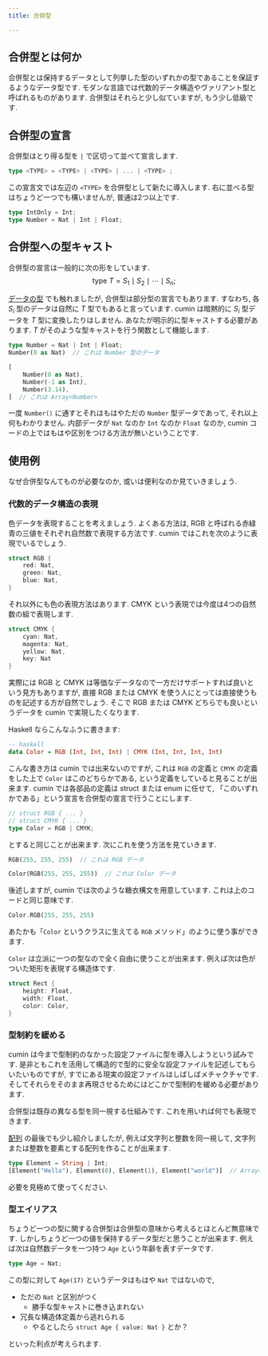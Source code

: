 ```yaml
---
title: 合併型

---
```


## 合併型とは何か

合併型とは保持するデータとして列挙した型のいずれかの型であることを保証するようなデータ型です.  モダンな言語では代数的データ構造やヴァリアント型と呼ばれるものがあります.  合併型はそれらと少し似ていますが, もう少し低級です.

## 合併型の宣言

合併型はとり得る型を `|` で区切って並べて宣言します.

```rust
type <TYPE> = <TYPE> | <TYPE> | ... | <TYPE> ;
```

この宣言文では左辺の `<TYPE>` を合併型として新たに導入します.  右に並べる型はちょうど一つでも構いませんが, 普通は2つ以上です.

```rust
type IntOnly = Int;
type Number = Nat | Int | Float;
```

## 合併型への型キャスト

合併型の宣言は一般的に次の形をしています.
$$\mathrm{type} ~ T = S_1 \mid S_2 \mid \cdots \mid S_n ;$$

[データの型](types#部分型%2C-型キャストシステム) でも触れましたが, 合併型は部分型の宣言でもあります.  すなわち, 各 $S_i$ 型のデータは自然に $T$ 型でもあると言っています.  cumin は暗黙的に $S_i$ 型データを $T$ 型に変換したりはしません.  あなたが明示的に型キャストする必要があります.  $T$ がそのような型キャストを行う関数として機能します.

```rust
type Number = Nat | Int | Float;
Number(0 as Nat)  // これは Number 型のデータ

[
    Number(0 as Nat),
    Number(-1 as Int),
    Number(3.14),
]  // これは Array<Number>
```

一度 `Number()` に通すとそれはもはやただの `Number` 型データであって, それ以上何もわかりません.  内部データが `Nat` なのか `Int` なのか `Float` なのか, cumin コードの上ではもはや区別をつける方法が無いということです.

## 使用例

なぜ合併型なんてものが必要なのか, 或いは便利なのか見ていきましょう.

### 代数的データ構造の表現

色データを表現することを考えましょう.  よくある方法は, RGB と呼ばれる赤緑青の三値をそれぞれ自然数で表現する方法です.  cumin ではこれを次のように表現でいるでしょう.

```rust
struct RGB {
    red: Nat,
    green: Nat,
    blue: Nat,
}
```

それ以外にも色の表現方法はあります.  CMYK という表現では今度は4つの自然数の組で表現します.

```rust
struct CMYK {
    cyan: Nat,
    magenta: Nat,
    yellow: Nat,
    key: Nat
}
```

実際には RGB と CMYK は等価なデータなので一方だけサポートすれば良いという見方もありますが, 直接 RGB または CMYK を使う人にとっては直接使うものを記述する方が自然でしょう.  そこで RGB または CMYK どちらでも良いというデータを cumin で実現したくなります.

Haskell ならこんなふうに書きます:

```haskell
-- haskell
data Color = RGB (Int, Int, Int) | CMYK (Int, Int, Int, Int)
```

こんな書き方は cumin では出来ないのですが, これは `RGB` の定義と `CMYK` の定義をした上で `Color` はこのどちらかである, という定義をしていると見ることが出来ます.  cumin では各部品の定義は struct または enum に任せて, 「このいずれかである」という宣言を合併型の宣言で行うことにします.

```rust
// struct RGB { ... }
// struct CMYK { ... }
type Color = RGB | CMYK;
```

とすると同じことが出来ます.
次にこれを使う方法を見ていきます.

```rust
RGB(255, 255, 255)  // これは RGB データ
```

```rust
Color(RGB(255, 255, 255))  // これは Color データ
```

後述しますが, cumin では次のような糖衣構文を用意しています. これは上のコードと同じ意味です.

```rust
Color.RGB(255, 255, 255)
```

あたかも「`Color` というクラスに生えてる `RGB` メソッド」のように使う事ができます.

`Color` は立派に一つの型なので全く自由に使うことが出来ます.
例えば次は色がついた矩形を表現する構造体です.

```rust
struct Rect {
    height: Float,
    width: Float,
    color: Color,
}
```

### 型制約を緩める

cumin は今まで型制約のなかった設定ファイルに型を導入しようという試みです.  是非ともこれを活用して構造的で型的に安全な設定ファイルを記述してもらいたいものですが, すでにある現実の設定ファイルはしばしばメチャクチャです.  そしてそれらをそのまま再現させるためにはどこかで型制約を緩める必要があります.

合併型は既存の異なる型を同一視する仕組みです.  これを用いれば何でも表現できます.

[配列](arrays) の最後でも少し紹介しましたが, 例えば文字列と整数を同一視して, 文字列または整数を要素とする配列を作ることが出来ます.

```rust
type Element = String | Int;
[Element("Hello"), Element(0), Element(1), Element("world")]  // Array<Element>
```

必要を見極めて使ってください.

### 型エイリアス

ちょうど一つの型に関する合併型は合併型の意味から考えるとほとんど無意味です.  しかしちょうど一つの値を保持するデータ型だと思うことが出来ます.  例えば次は自然数データを一つ持つ `Age` という年齢を表すデータです.

```rust
type Age = Nat;
```

この型に対して `Age(17)` というデータはもはや `Nat` ではないので,

- ただの `Nat` と区別がつく
    - 勝手な型キャストに巻き込まれない
- 冗長な構造体定義から逃れられる
    - やるとしたら `struct Age { value: Nat }` とか？

といった利点が考えられます.
